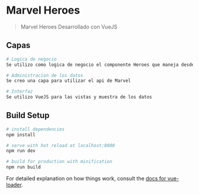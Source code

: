 # Marvel Heroes

> Marvel Heroes
> Desarrollado con VueJS
## Capas

``` bash
# Logica de negocio
Se utilizo como logica de negocio el componente Heroes que maneja desde la busqueda hasta la creacion de los favoritos

# Administracion de los datos
Se creo una capa para utilizar el api de Marvel

# Interfaz
Se utilizo VueJS para las vistas y muestra de los datos
```
## Build Setup

``` bash
# install dependencies
npm install

# serve with hot reload at localhost:8080
npm run dev

# build for production with minification
npm run build
```

For detailed explanation on how things work, consult the [docs for vue-loader](http://vuejs.github.io/vue-loader).
